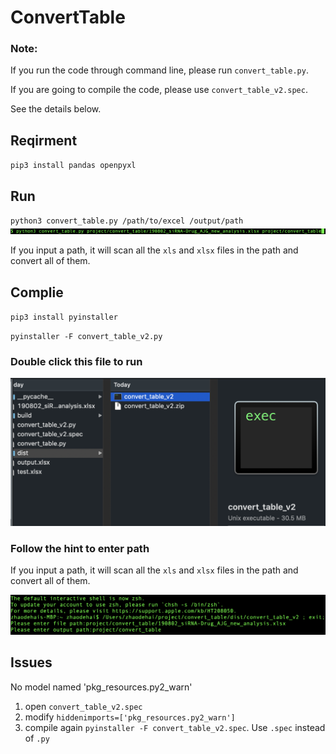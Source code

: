 # ConvertTable

### Note:

If you run the code through command line, please run `convert_table.py`.

If you are going to compile the code, please use `convert_table_v2.spec`.

See the details below.

## Reqirment
`pip3 install pandas openpyxl`

## Run
`python3 convert_table.py /path/to/excel /output/path`
![](https://github.com/DehaiZhao/ConvertTable/blob/master/Images/WechatIMG108.png)

If you input a path, it will scan all the `xls` and `xlsx` files in the path and convert all of them.

## Complie
`pip3 install pyinstaller`

`pyinstaller -F convert_table_v2.py`

### Double click this file to run
![](https://github.com/DehaiZhao/ConvertTable/blob/master/Images/WechatIMG109.png)

### Follow the hint to enter path

If you input a path, it will scan all the `xls` and `xlsx` files in the path and convert all of them.

![](https://github.com/DehaiZhao/ConvertTable/blob/master/Images/WX20200511-215727%402x.png)

## Issues
No model named 'pkg_resources.py2_warn'

1. open `convert_table_v2.spec`
2. modify `hiddenimports=['pkg_resources.py2_warn']`
3. compile again `pyinstaller -F convert_table_v2.spec`. Use `.spec` instead of `.py`
